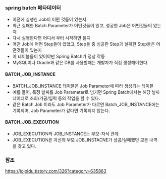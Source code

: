 ### spring batch 메타데이터
- 이전에 실행한 Job이 어떤 것들이 있는지
- 최근 실패한 Batch Parameter가 어떤것들이 있고, 성공한 Job은 어떤것들이 있는지
- 다시 실행한다면 어디서 부터 시작하면 될지
- 어떤 Job에 어떤 Step들이 있었고, Step들 중 성공한 Step과 실패한 Step들은 어떤것들이 있는지
- 이 테이블들이 있어야만 Spring Batch가 정상 작동
- MySQL이나 Oracle과 같은 DB를 사용할때는 개발자가 직접 생성해야한다.


#### BATCH_JOB_INSTANCE
- BATCH_JOB_INSTANCE 테이블은 Job Parameter에 따라 생성되는 테이블
- 예를 들어, 특정 날짜를 Job Parameter로 넘기면 Spring Batch에서는 해당 날짜 데이터로 조회/가공/입력 등의 작업을 할 수 있다.
- 같은 Batch Job 이라도 Job Parameter가 다르면 Batch_JOB_INSTANCE에는 기록되며, Job Parameter가 같다면 기록되지 않는다.


#### BATCH_JOB_EXECUTION
- JOB_EXECUTION와 JOB_INSTANCE는 부모-자식 관계
- JOB_EXECUTION은 자신의 부모 JOB_INSTACNE가 성공/실패했던 모든 내역을 갖고 있다.



### 참조
https://jojoldu.tistory.com/326?category=635883